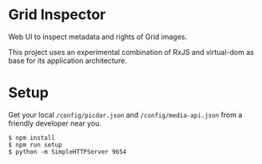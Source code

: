 # Grid Inspector

Web UI to inspect metadata and rights of Grid images.

This project uses an experimental combination of RxJS and virtual-dom
as base for its application architecture.

# Setup

Get your local `/config/picdar.json` and `/config/media-api.json` from
a friendly developer near you.

    $ npm install
    $ npm run setup
    $ python -m SimpleHTTPServer 9654
 
